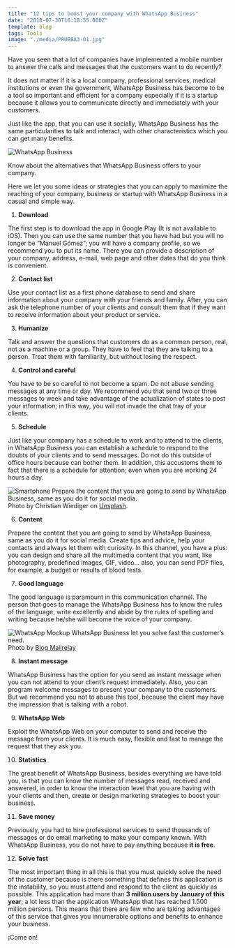 ```yaml
---
title: "12 tips to boost your company with WhatsApp Business"
date: "2018-07-30T16:18:55.000Z"
template: blog
tags: Tools
image: "./media/PRUEBA3-01.jpg"
---
```


Have you seen that a lot of companies have implemented a mobile number to answer the calls and messages that the customers want to do recently? 

It does not matter if it is a local company, professional services, medical institutions or even the government, WhatsApp Business has become to be a tool so important and efficient for a company especially if it is a startup because it allows you to communicate directly and immediately with your customers. 

Just like the app, that you can use it socially, WhatsApp Business has the same particularities to talk and interact, with other characteristics which you can get many benefits.

![WhatsApp Business](media/Whatsapp-Business1.png)

<credits>Know about the alternatives that WhatsApp Business offers to your company.</credits>

Here we let you some ideas or strategies that you can apply to maximize the reaching of your company, business or startup with WhatsApp Business in a casual and simple way.

1.  **Download**

The first step is to download the app in Google Play (It is not available to iOS). Then you can use the same number that you have had but you will no longer be “Manuel Gómez”; you will have a company profile, so we recommend you to put its name. There you can provide a description of your company, address, e-mail, web page and other dates that do you think is convenient.

2.  **Contact list**

Use your contact list as a first phone database to send and share information about your company with your friends and family. After, you can ask the telephone number of your clients and consult them that if they want to receive information about your product or service.

3.  **Humanize**

Talk and answer the questions that customers do as a common person, real, not as a machine or a group. They have to feel that they are talking to a person. Treat them with familiarity, but without losing the respect.

4.  **Control and careful**

You have to be so careful to not become a spam. Do not abuse sending messages at any time or day. We recommend you that send two or three messages to week and take advantage of the actualization of states to post your information; in this way, you will not invade the chat tray of your clients.

5.  **Schedule**

Just like your company has a schedule to work and to attend to the clients, in WhatsApp Business you can establish a schedule to respond to the doubts of your clients and to send messages. Do not do this outside of office hours because can bother them. In addition, this accustoms them to fact that there is a schedule for attention; even when you are working 24 hours a day. 

![Smartphone](media/Whatsapp-Business2-christian-wiediger-626857-unsplash.jpg)
<credits>Prepare the content that you are going to send by WhatsApp Business, same as you do it for social media.  
Photo by Christian Wiediger on [Unsplash](https://unsplash.com/).</credits>

6.  **Content**

Prepare the content that you are going to send by WhatsApp Business, same as you do it for social media. Create tips and advice, help your contacts and always let them with curiosity. In this channel, you have a plus: you can design and share all the multimedia content that you want, like photography, predefined images, GIF, video… also, you can send PDF files, for example, a budget or results of blood tests.

7.  **Good language**

The good language is paramount in this communication channel. The person that goes to manage the WhatsApp Business has to know the rules of the language, write excellently and abide by the rules of spelling and writing because he/she will become the voice of your company.

![WhatsApp Mockup](media/whatsapp-business3-by-blog-mailrelay.png)
<credits>WhatsApp Business let you solve fast the customer’s need.  
Photo by [Blog Mailrelay](https://blog.mailrelay.com/es)</credits>

8.  **Instant message**

WhatsApp Business has the option for you send an instant message when you can not attend to your client’s request immediately. Also, you can program welcome messages to present your company to the customers. But we recommend you not to abuse this tool, because the client may have the impression that is talking with a robot.

9.  **WhatsApp Web**

Exploit the WhatsApp Web on your computer to send and receive the message from your clients. It is much easy, flexible and fast to manage the request that they ask you.

10.  **Statistics**

The great benefit of WhatsApp Business, besides everything we have told you, is that you can know the number of messages read, received and answered, in order to know the interaction level that you are having with your clients and then, create or design marketing strategies to boost your business.

11.  **Save money**

Previously, you had to hire professional services to send thousands of messages or do email marketing to make your company known. With WhatsApp Business, you do not have to pay anything because **it is free**.

12.  **Solve fast**

The most important thing in all this is that you must quickly solve the need of the customer because is there something that defines this application is the instability, so you must attend and respond to the client as quickly as possible. This application had more than **3 million users by January of this year**, a lot less than the application WhatsApp that has reached 1.500 million persons. This means that there are few who are taking advantages of this service that gives you innumerable options and benefits to enhance your business. 

¡Come on! 
